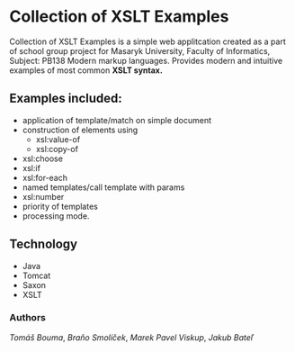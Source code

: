 # Collection of XSLT Examples

Collection of XSLT Examples is a simple web applitcation created as a part of school group project for Masaryk University,
Faculty of Informatics, Subject: PB138 Modern markup languages. Provides modern and intuitive examples of most common **XSLT syntax.**


## Examples included:
-  application of template/match on simple document
-  construction of elements using 
    -   xsl:value-of 
    -   xsl:copy-of 
-   xsl:choose 
-   xsl:if 
-   xsl:for-each
-   named templates/call template with params
-   xsl:number
-   priority of templates 
-   processing mode.
  
  
## Technology
 - Java
 - Tomcat
 - Saxon
 - XSLT
  
 ### Authors
*Tomáš Bouma*, *Braňo Smolíček*, *Marek Pavel Viskup*, *Jakub Bateľ*
 



